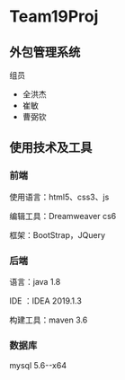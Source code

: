# Team19Proj

## 外包管理系统

组员

- 全洪杰
- 崔敏
- 曹弼钦



## 使用技术及工具

### 前端

使用语言：html5、css3、js

编辑工具：Dreamweaver cs6

框架：BootStrap，JQuery

### 后端

语言：java 1.8

IDE ：IDEA 2019.1.3

构建工具：maven 3.6

### 数据库

mysql 5.6--x64


